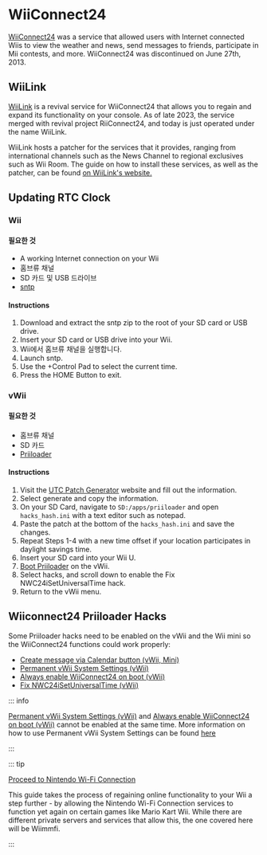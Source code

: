 # WiiConnect24

<!--
This guide provides the means of regaining WiiConnect24 functionality on your console via RiiConnect24.
Although not at all necessary, it is a "nice to have" feature that was originally used for online connectivity in certain applications on the console.
These apps include the Forecast/News Channel, Nintendo Channel, Check Mii Out Channel, some Japan-exclusive channels, and more.
-->

[WiiConnect24](https://wikipedia.org/wiki/WiiConnect24) was a service that allowed users with Internet connected Wiis to view the weather and news, send messages to friends, participate in Mii contests, and more. WiiConnect24 was discontinued on June 27th, 2013.

## WiiLink

[WiiLink](https://www.wiilink24.com/) is a revival service for WiiConnect24 that allows you to regain and expand its functionality on your console.
As of late 2023, the service merged with revival project RiiConnect24, and today is just operated under the name WiiLink.

WiiLink hosts a patcher for the services that it provides, ranging from international channels such as the News Channel to regional exclusives such as Wii Room.
The guide on how to install these services, as well as the patcher, can be found [on WiiLink's website.](https://www.wiilink24.com/guide/)

<!-- move this back to another page? or no -->

## Updating RTC Clock

### Wii

#### 필요한 것

- A working Internet connection on your Wii
- 홈브류 채널
- SD 카드 및 USB 드라이브
- [sntp](https://oscwii.org/library/app/sntp)

#### Instructions

1. Download and extract the sntp zip to the root of your SD card or USB drive.
2. Insert your SD card or USB drive into your Wii.
3. Wii에서 홈브류 채널을 실행합니다.
4. Launch sntp.
5. Use the +Control Pad to select the current time.
6. Press the HOME Button to exit.

### vWii

#### 필요한 것

- 홈브류 채널
- SD 카드
- [Priiloader](priiloader)

#### Instructions

1. Visit the [UTC Patch Generator](https://garyodernichts.github.io/priiloader-patch-gen/) website and fill out the information.
2. Select generate and copy the information.
3. On your SD Card, navigate to `SD:/apps/priiloader` and open `hacks_hash.ini` with a text editor such as notepad.
4. Paste the patch at the bottom of the `hacks_hash.ini` and save the changes.
5. Repeat Steps 1-4 with a new time offset if your location participates in daylight savings time.
6. Insert your SD card into your Wii U.
7. [Boot Priiloader](priiloader#section-iii---entering-priiloader) on the vWii.
8. Select hacks, and scroll down to enable the Fix NWC24iSetUniversalTime hack.
9. Return to the vWii menu.

## Wiiconnect24 Priiloader Hacks

Some Priiloader hacks need to be enabled on the vWii and the Wii mini so the WiiConnect24 functions could work properly:

- [Create message via Calendar button (vWii, Mini)](https://dacotaco.github.io/priiloader/docs/HACKSLIST.html#create-message-via-calendar-button-vwii-mini)
- [Permanent vWii System Settings (vWii)](https://dacotaco.github.io/priiloader/docs/HACKSLIST.html#permanent-vwii-system-settings-vwii)
- [Always enable WiiConnect24 on boot (vWii)](https://dacotaco.github.io/priiloader/docs/HACKSLIST.html#always-enable-wiiconnect24-on-boot-vwii)
- [Fix NWC24iSetUniversalTime (vWii)](https://dacotaco.github.io/priiloader/docs/HACKSLIST.html#fix-nwc24isetuniversaltime-vwii)

::: info

[Permanent vWii System Settings (vWii)](https://dacotaco.github.io/priiloader/docs/HACKSLIST.html#permanent-vwii-system-settings-vwii) and [Always enable WiiConnect24 on boot (vWii)](https://dacotaco.github.io/priiloader/docs/HACKSLIST.html#always-enable-wiiconnect24-on-boot-vwii) cannot be enabled at the same time. More information on how to use Permanent vWii System Settings can be found [here](https://dacotaco.github.io/priiloader/docs/FAQ.html#how-to-use-permanent-wii-system-settings-on-vwii)

:::

::: tip

[Proceed to Nintendo Wi-Fi Connection](wiimmfi)

This guide takes the process of regaining online functionality to your Wii a step further - by allowing the Nintendo Wi-Fi Connection services to function yet again on certain games like Mario Kart Wii. While there are different private servers and services that allow this, the one covered here will be Wiimmfi.

:::
